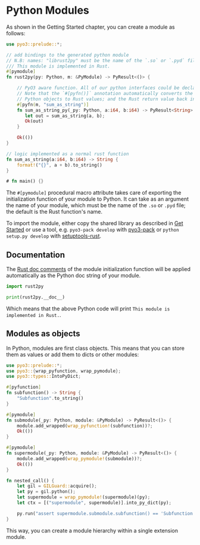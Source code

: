 # Python Modules

As shown in the Getting Started chapter, you can create a module as follows:

```rust
use pyo3::prelude::*;

// add bindings to the generated python module
// N.B: names: "librust2py" must be the name of the `.so` or `.pyd` file
/// This module is implemented in Rust.
#[pymodule]
fn rust2py(py: Python, m: &PyModule) -> PyResult<()> {

    // PyO3 aware function. All of our python interfaces could be declared in a separate module.
    // Note that the `#[pyfn()]` annotation automatically converts the arguments from
    // Python objects to Rust values; and the Rust return value back into a Python object.
    #[pyfn(m, "sum_as_string")]
    fn sum_as_string_py(_py: Python, a:i64, b:i64) -> PyResult<String> {
       let out = sum_as_string(a, b);
       Ok(out)
    }

    Ok(())
}

// logic implemented as a normal rust function
fn sum_as_string(a:i64, b:i64) -> String {
    format!("{}", a + b).to_string()
}

# fn main() {}
```

The `#[pymodule]` procedural macro attribute takes care of exporting the initialization function of your module to Python. It can take as an argument the name of your module, which must be the name of the `.so` or `.pyd` file; the default is the Rust function's name.

To import the module, either copy the shared library as described in [Get Started](./overview.md) or use a tool, e.g. `pyo3-pack develop` with [pyo3-pack](https://github.com/PyO3/pyo3-pack) or `python setup.py develop` with [setuptools-rust](https://github.com/PyO3/setuptools-rust).

## Documentation

The [Rust doc comments](https://doc.rust-lang.org/stable/book/first-edition/comments.html) of the module initialization function will be applied automatically as the Python doc string of your module.

```python
import rust2py

print(rust2py.__doc__)
```

Which means that the above Python code will print `This module is implemented in Rust.`.

## Modules as objects

In Python, modules are first class objects. This means that you can store them as values or add them to dicts or other modules:

```rust
use pyo3::prelude::*;
use pyo3::{wrap_pyfunction, wrap_pymodule};
use pyo3::types::IntoPyDict;

#[pyfunction]
fn subfunction() -> String {
    "Subfunction".to_string()
}

#[pymodule]
fn submodule(_py: Python, module: &PyModule) -> PyResult<()> {
    module.add_wrapped(wrap_pyfunction!(subfunction))?;
    Ok(())
}

#[pymodule]
fn supermodule(_py: Python, module: &PyModule) -> PyResult<()> {
    module.add_wrapped(wrap_pymodule!(submodule))?;
    Ok(())
}

fn nested_call() {
    let gil = GILGuard::acquire();
    let py = gil.python();
    let supermodule = wrap_pymodule!(supermodule)(py);
    let ctx = [("supermodule", supermodule)].into_py_dict(py);

    py.run("assert supermodule.submodule.subfunction() == 'Subfunction'", None, Some(&ctx)).unwrap();
}
```

This way, you can create a module hierarchy within a single extension module.
